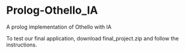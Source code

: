 # Prolog-Othello_IA
A prolog implementation of Othello with IA

To test our final application, download final_project.zip and follow the instructions.
